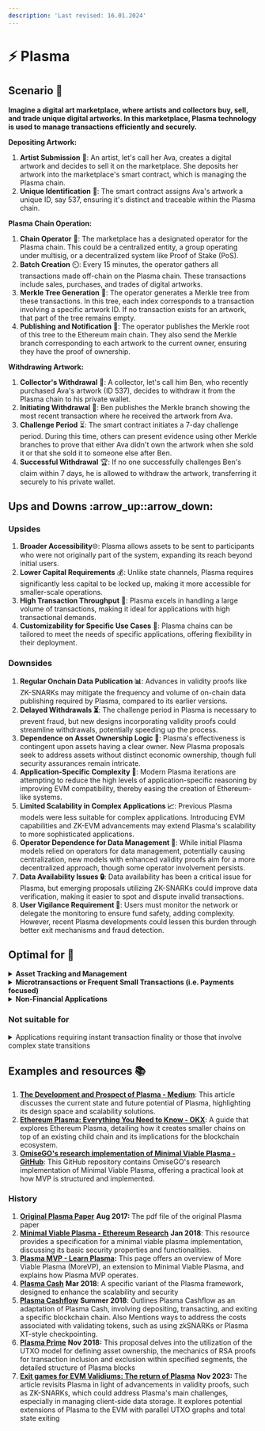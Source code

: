 ```yaml
---
description: 'Last revised: 16.01.2024'
---
```


# ⚡ Plasma

## Scenario 🌟

**Imagine a digital art marketplace, where artists and collectors buy, sell, and trade unique digital artworks. In this marketplace, Plasma technology is used to manage transactions efficiently and securely.**

**Depositing Artwork:**

1. **Artist Submission** 🎨: An artist, let's call her Ava, creates a digital artwork and decides to sell it on the marketplace. She deposits her artwork into the marketplace's smart contract, which is managing the Plasma chain.
2. **Unique Identification** 🔢: The smart contract assigns Ava's artwork a unique ID, say 537, ensuring it's distinct and traceable within the Plasma chain.

**Plasma Chain Operation:**

1. **Chain Operator** 🔗: The marketplace has a designated operator for the Plasma chain. This could be a centralized entity, a group operating under multisig, or a decentralized system like Proof of Stake (PoS).
2. **Batch Creation** ⏲️: Every 15 minutes, the operator gathers all transactions made off-chain on the Plasma chain. These transactions include sales, purchases, and trades of digital artworks.
3. **Merkle Tree Generation** 🌳: The operator generates a Merkle tree from these transactions. In this tree, each index corresponds to a transaction involving a specific artwork ID. If no transaction exists for an artwork, that part of the tree remains empty.
4. **Publishing and Notification** 📢: The operator publishes the Merkle root of this tree to the Ethereum main chain. They also send the Merkle branch corresponding to each artwork to the current owner, ensuring they have the proof of ownership.

**Withdrawing Artwork:**

1. **Collector's Withdrawal** 💼: A collector, let's call him Ben, who recently purchased Ava's artwork (ID 537), decides to withdraw it from the Plasma chain to his private wallet.
2. **Initiating Withdrawal** 🚀: Ben publishes the Merkle branch showing the most recent transaction where he received the artwork from Ava.
3. **Challenge Period** ⏳: The smart contract initiates a 7-day challenge period. During this time, others can present evidence using other Merkle branches to prove that either Ava didn't own the artwork when she sold it or that she sold it to someone else after Ben.
4. **Successful Withdrawal** 🏆: If no one successfully challenges Ben's claim within 7 days, he is allowed to withdraw the artwork, transferring it securely to his private wallet.

## Ups and Downs :arrow\_up::arrow\_down:

### **Upsides**

1. **Broader Accessibility**🌐: Plasma allows assets to be sent to participants who were not originally part of the system, expanding its reach beyond initial users.
2. **Lower Capital Requirements** 💰: Unlike state channels, Plasma requires significantly less capital to be locked up, making it more accessible for smaller-scale operations.
3. **High Transaction Throughput** 🚀: Plasma excels in handling a large volume of transactions, making it ideal for applications with high transactional demands.
4. **Customizability for Specific Use Cases** 🔧: Plasma chains can be tailored to meet the needs of specific applications, offering flexibility in their deployment.

### Downsides

1. **Regular Onchain Data Publication 📊**: Advances in validity proofs like ZK-SNARKs may mitigate the frequency and volume of on-chain data publishing required by Plasma, compared to its earlier versions.
2. **Delayed Withdrawals ⏳**: The challenge period in Plasma is necessary to prevent fraud, but new designs incorporating validity proofs could streamline withdrawals, potentially speeding up the process.
3. **Dependence on Asset Ownership Logic 🔑**: Plasma's effectiveness is contingent upon assets having a clear owner. New Plasma proposals seek to address assets without distinct economic ownership, though full security assurances remain intricate.
4. **Application-Specific Complexity 🧩**: Modern Plasma iterations are attempting to reduce the high levels of application-specific reasoning by improving EVM compatibility, thereby easing the creation of Ethereum-like systems.
5. **Limited Scalability in Complex Applications 📈**: Previous Plasma models were less suitable for complex applications. Introducing EVM capabilities and ZK-EVM advancements may extend Plasma's scalability to more sophisticated applications.
6. **Operator Dependence for Data Management 👥**: While initial Plasma models relied on operators for data management, potentially causing centralization, new models with enhanced validity proofs aim for a more decentralized approach, though some operator involvement persists.
7. **Data Availability Issues 🔒**: Data availability has been a critical issue for Plasma, but emerging proposals utilizing ZK-SNARKs could improve data verification, making it easier to spot and dispute invalid transactions.
8. **User Vigilance Requirement 👀**: Users must monitor the network or delegate the monitoring to ensure fund safety, adding complexity. However, recent Plasma developments could lessen this burden through better exit mechanisms and fraud detection.

## Optimal for 🎯

<details>

<summary><strong>Asset Tracking and Management</strong></summary>

Applications that require tracking and managing assets can benefit from Plasma chains. Each asset can be assigned a unique ID and tracked efficiently, making Plasma suitable for digital marketplaces, supply chain management, and tokenized asset platforms.

</details>

<details>

<summary><strong>Microtransactions or Frequent Small Transactions (i.e. Payments focused)</strong></summary>

Plasma is ideal for applications involving frequent, small-value transactions. This could include gaming platforms, micropayment systems, or any application where users frequently exchange small amounts of value.

</details>

<details>

<summary><strong>Non-Financial Applications</strong></summary>

Due to its lower capital requirements and ability to handle a diverse range of transactions, Plasma is also suitable for non-financial blockchain applications that still require the benefits of decentralization and security.

</details>

### Not suitable for

<details>

<summary>Applications requiring instant transaction finality or those that involve complex state transitions</summary>



</details>

## Examples and resources 📚

1. [**The Development and Prospect of Plasma - Medium**](https://medium.com/@Web3comVC/the-development-and-prospect-of-plasma-42eed0838a3f): This article discusses the current state and future potential of Plasma, highlighting its design space and scalability solutions.
2. [**Ethereum Plasma: Everything You Need to Know - OKX**](https://www.okx.com/learn/ethereum-plasma-guide): A guide that explores Ethereum Plasma, detailing how it creates smaller chains on top of an existing child chain and its implications for the blockchain ecosystem.
3. [**OmiseGO's research implementation of Minimal Viable Plasma - GitHub**](https://github.com/omgnetwork/plasma-mvp): This GitHub repository contains OmiseGO's research implementation of Minimal Viable Plasma, offering a practical look at how MVP is structured and implemented.

### History

1. [**Original Plasma Paper**](http://plasma.io/plasma-deprecated.pdf) **Aug 2017:** The pdf file of the original Plasma paper
2. [**Minimal Viable Plasma - Ethereum Research**](https://ethresear.ch/t/minimal-viable-plasma/426) **Jan 2018**: This resource provides a specification for a minimal viable plasma implementation, discussing its basic security properties and functionalities.
3. [**Plasma MVP - Learn Plasma**](https://www.learnplasma.org/en/learn/mvp.html)**:** This page offers an overview of More Viable Plasma (MoreVP), an extension to Minimal Viable Plasma, and explains how Plasma MVP operates.
4. [**Plasma Cash**](https://ethresear.ch/t/plasma-cash-plasma-with-much-less-per-user-data-checking/1298) **Mar 2018**: A specific variant of the Plasma framework, designed to enhance the scalability and security
5. [**Plasma Cashflow**](https://hackmd.io/DgzmJIRjSzCYvl4lUjZXNQ?view#%F0%9F%9A%AA-Exit) **Summer 2018**: Outlines Plasma Cashflow as an adaptation of Plasma Cash, involving depositing, transacting, and exiting a specific blockchain chain. Also Mentions ways to address the costs associated with validating tokens, such as using zkSNARKs or Plasma XT-style checkpointing.
6. [**Plasma Prime**](https://ethresear.ch/t/plasma-prime-design-proposal/4222) **Nov 2018:** This proposal delves into the utilization of the UTXO model for defining asset ownership, the mechanics of RSA proofs for transaction inclusion and exclusion within specified segments, the detailed structure of Plasma blocks
7. [**Exit games for EVM Validiums: The return of Plasma**](https://vitalik.eth.limo/general/2023/11/14/neoplasma.html) **Nov 2023:** The article revisits Plasma in light of advancements in validity proofs, such as ZK-SNARKs, which could address Plasma's main challenges, especially in managing client-side data storage. It explores potential extensions of Plasma to the EVM with parallel UTXO graphs and total state exiting
